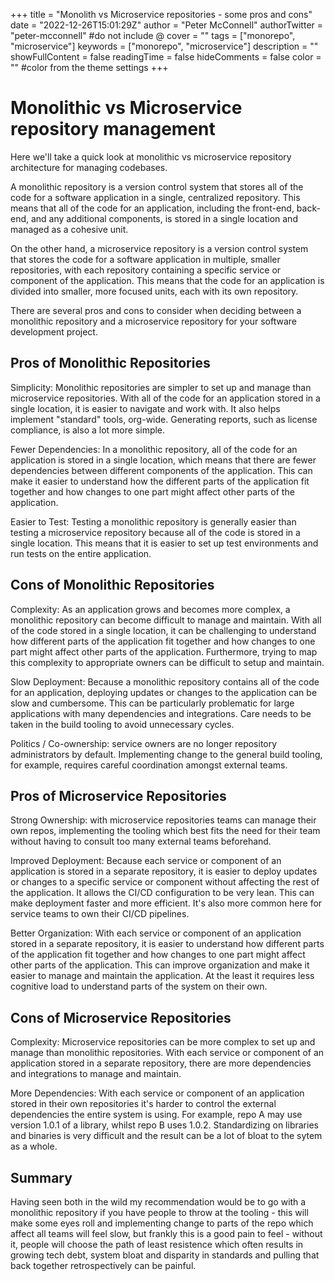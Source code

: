 +++
title = "Monolith vs Microservice repositories - some pros and cons"
date = "2022-12-26T15:01:29Z"
author = "Peter McConnell"
authorTwitter = "peter-mcconnell" #do not include @
cover = ""
tags = ["monorepo", "microservice"]
keywords = ["monorepo", "microservice"]
description = ""
showFullContent = false
readingTime = false
hideComments = false
color = "" #color from the theme settings
+++

Monolithic vs Microservice repository management
================================================

Here we'll take a quick look at monolithic vs microservice repository architecture for managing codebases.

A monolithic repository is a version control system that stores all of the code for a software application in a single, centralized repository. This means that all of the code for an application, including the front-end, back-end, and any additional components, is stored in a single location and managed as a cohesive unit.

On the other hand, a microservice repository is a version control system that stores the code for a software application in multiple, smaller repositories, with each repository containing a specific service or component of the application. This means that the code for an application is divided into smaller, more focused units, each with its own repository.

There are several pros and cons to consider when deciding between a monolithic repository and a microservice repository for your software development project.

Pros of Monolithic Repositories
-------------------------------

Simplicity: Monolithic repositories are simpler to set up and manage than microservice repositories. With all of the code for an application stored in a single location, it is easier to navigate and work with. It also helps implement "standard" tools, org-wide. Generating reports, such as license compliance, is also a lot more simple.

Fewer Dependencies: In a monolithic repository, all of the code for an application is stored in a single location, which means that there are fewer dependencies between different components of the application. This can make it easier to understand how the different parts of the application fit together and how changes to one part might affect other parts of the application.

Easier to Test: Testing a monolithic repository is generally easier than testing a microservice repository because all of the code is stored in a single location. This means that it is easier to set up test environments and run tests on the entire application.

Cons of Monolithic Repositories
-------------------------------

Complexity: As an application grows and becomes more complex, a monolithic repository can become difficult to manage and maintain. With all of the code stored in a single location, it can be challenging to understand how different parts of the application fit together and how changes to one part might affect other parts of the application. Furthermore, trying to map this complexity to appropriate owners can be difficult to setup and maintain.

Slow Deployment: Because a monolithic repository contains all of the code for an application, deploying updates or changes to the application can be slow and cumbersome. This can be particularly problematic for large applications with many dependencies and integrations. Care needs to be taken in the build tooling to avoid unnecessary cycles.

Politics / Co-ownership: service owners are no longer repository administrators by default. Implementing change to the general build tooling, for example, requires careful coordination amongst external teams.

Pros of Microservice Repositories
---------------------------------

Strong Ownership: with microservice repositories teams can manage their own repos, implementing the tooling which best fits the need for their team without having to consult too many external teams beforehand.

Improved Deployment: Because each service or component of an application is stored in a separate repository, it is easier to deploy updates or changes to a specific service or component without affecting the rest of the application. It allows the CI/CD configuration to be very lean. This can make deployment faster and more efficient. It's also more common here for service teams to own their CI/CD pipelines.

Better Organization: With each service or component of an application stored in a separate repository, it is easier to understand how different parts of the application fit together and how changes to one part might affect other parts of the application. This can improve organization and make it easier to manage and maintain the application. At the least it requires less cognitive load to understand parts of the system on their own.

Cons of Microservice Repositories
---------------------------------

Complexity: Microservice repositories can be more complex to set up and manage than monolithic repositories. With each service or component of an application stored in a separate repository, there are more dependencies and integrations to manage and maintain.

More Dependencies: With each service or component of an application stored in their own repositories it's harder to control the external dependencies the entire system is using. For example, repo A may use version 1.0.1 of a library, whilst repo B uses 1.0.2. Standardizing on libraries and binaries is very difficult and the result can be a lot of bloat to the sytem as a whole.

Summary
-------

Having seen both in the wild my recommendation would be to go with a monolithic repository if you have people to throw at the tooling - this will make some eyes roll and implementing change to parts of the repo which affect all teams will feel slow, but frankly this is a good pain to feel - without it, people will choose the path of least resistence which often results in growing tech debt, system bloat and disparity in standards and pulling that back together retrospectively can be painful.
